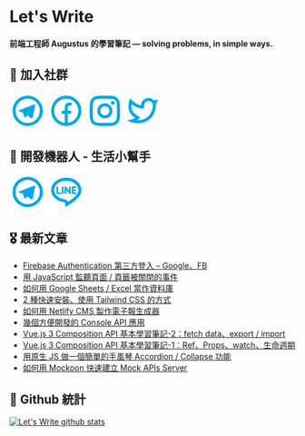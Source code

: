 # Let's Write
#### 前端工程師 Augustus 的學習筆記 — solving problems, in simple ways.

## 🎉 加入社群
[![Telegram](https://raw.githubusercontent.com/letswritetw/letswritetw/master/dist/img/telegram.svg)](https://t.me/letswritetw)
[![Facebook](https://raw.githubusercontent.com/letswritetw/letswritetw/master/dist/img/facebook.svg)](https://www.facebook.com/letswrite.tw/)
[![Instagram](https://raw.githubusercontent.com/letswritetw/letswritetw/master/dist/img/instagram.svg)](https://www.instagram.com/letswrite.tw/)
[![Twitter](https://raw.githubusercontent.com/letswritetw/letswritetw/master/dist/img/twitter.svg)](https://twitter.com/letswrite_tw)

## 👑 開發機器人 - 生活小幫手
[![Telegram](https://raw.githubusercontent.com/letswritetw/letswritetw/master/dist/img/telegram.svg)](https://t.me/lifetifulBot)
[![LINE](https://raw.githubusercontent.com/letswritetw/letswritetw/master/dist/img/line.svg)](https://lin.ee/pZC7GGs)

<!--
**letswritetw/letswritetw** is a ✨ _special_ ✨ repository because its `README.md` (this file) appears on your GitHub profile.

Here are some ideas to get you started:

- 🔭 I’m currently working on ...
- 🌱 I’m currently learning ...
- 👯 I’m looking to collaborate on ...
- 🤔 I’m looking for help with ...
- 💬 Ask me about ...
- 📫 How to reach me: ...
- 😄 Pronouns: ...
- ⚡ Fun fact: ...
-->
<!-- BLOG-POST-LIST:END -->

<!-- 訂閱 Let's Write RSS -->
<!-- 參考來源：
      https://www.youtube.com/watch?v=ECuqb5Tv9qI
      https://github.com/marketplace/actions/blog-post-workflow
-->
## 🎖 最新文章
<!-- BLOG-POST-LIST:START -->
- [Firebase Authentication 第三方登入 – Google、FB](https://www.letswrite.tw/firebase-auth-google-fb/)
- [用 JavaScript 監聽頁面 / 頁籤被關閉的事件](https://www.letswrite.tw/beforeunload/)
- [如何用 Google Sheets / Excel 當作資料庫](https://www.letswrite.tw/google-excel-db/)
- [2 種快速安裝、使用 Tailwind CSS 的方式](https://www.letswrite.tw/tailwindcss-install/)
- [如何用 Netlify CMS 製作電子報生成器](https://www.letswrite.tw/netlify-cms-edm/)
- [幾個方便開發的 Console API 應用](https://www.letswrite.tw/console-api/)
- [Vue.js 3 Composition API 基本學習筆記-2：fetch data、export / import](https://www.letswrite.tw/vue3-composition-api-import/)
- [Vue.js 3 Composition API 基本學習筆記-1：Ref、Props、watch、生命週期](https://www.letswrite.tw/vue3-composition-api/)
- [用原生 JS 做一個簡單的手風琴 Accordion / Collapse 功能](https://www.letswrite.tw/js-collapse-accordion/)
- [如何用 Mockoon 快速建立 Mock APIs Server](https://www.letswrite.tw/mockoon/)
<!-- BLOG-POST-LIST:END -->


## 🥁 Github 統計
[![Let's Write github stats](https://github-readme-stats.vercel.app/api?username=letswritetw&show_icons=true&hide=contribs,prs&title_color=00BAFF&icon_color=008BBF)](https://github.com/letswritetw)